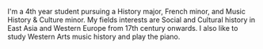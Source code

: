I'm a 4th year student pursuing a History major, French minor, and Music History & Culture minor. My fields interests are Social and Cultural history in East Asia and Western Europe from 17th century onwards. I also like to study Western Arts music history and play the piano.
